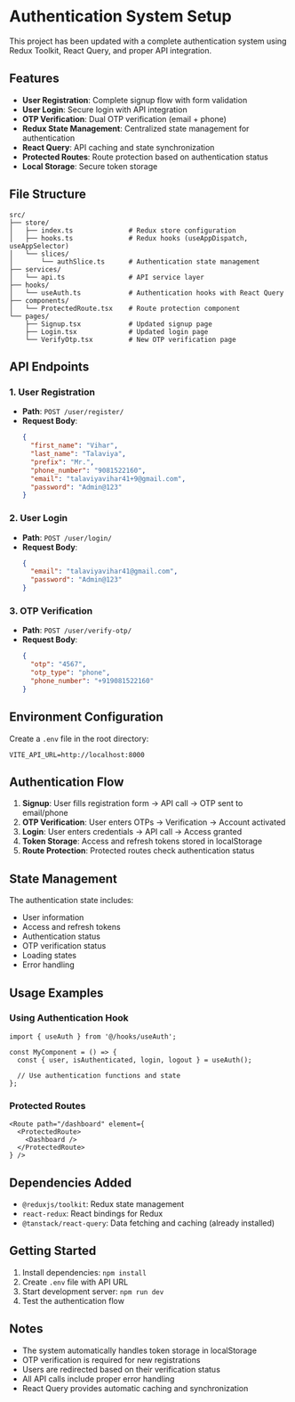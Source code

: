 # Authentication System Setup

This project has been updated with a complete authentication system using Redux Toolkit, React Query, and proper API integration.

## Features

- **User Registration**: Complete signup flow with form validation
- **User Login**: Secure login with API integration
- **OTP Verification**: Dual OTP verification (email + phone)
- **Redux State Management**: Centralized state management for authentication
- **React Query**: API caching and state synchronization
- **Protected Routes**: Route protection based on authentication status
- **Local Storage**: Secure token storage

## File Structure

```
src/
├── store/
│   ├── index.ts              # Redux store configuration
│   ├── hooks.ts              # Redux hooks (useAppDispatch, useAppSelector)
│   └── slices/
│       └── authSlice.ts      # Authentication state management
├── services/
│   └── api.ts                # API service layer
├── hooks/
│   └── useAuth.ts            # Authentication hooks with React Query
├── components/
│   └── ProtectedRoute.tsx    # Route protection component
└── pages/
    ├── Signup.tsx            # Updated signup page
    ├── Login.tsx             # Updated login page
    └── VerifyOtp.tsx         # New OTP verification page
```

## API Endpoints

### 1. User Registration
- **Path**: `POST /user/register/`
- **Request Body**:
  ```json
  {
    "first_name": "Vihar",
    "last_name": "Talaviya",
    "prefix": "Mr.",
    "phone_number": "9081522160",
    "email": "talaviyavihar41+9@gmail.com",
    "password": "Admin@123"
  }
  ```

### 2. User Login
- **Path**: `POST /user/login/`
- **Request Body**:
  ```json
  {
    "email": "talaviyavihar41@gmail.com",
    "password": "Admin@123"
  }
  ```

### 3. OTP Verification
- **Path**: `POST /user/verify-otp/`
- **Request Body**:
  ```json
  {
    "otp": "4567",
    "otp_type": "phone",
    "phone_number": "+919081522160"
  }
  ```

## Environment Configuration

Create a `.env` file in the root directory:

```env
VITE_API_URL=http://localhost:8000
```

## Authentication Flow

1. **Signup**: User fills registration form → API call → OTP sent to email/phone
2. **OTP Verification**: User enters OTPs → Verification → Account activated
3. **Login**: User enters credentials → API call → Access granted
4. **Token Storage**: Access and refresh tokens stored in localStorage
5. **Route Protection**: Protected routes check authentication status

## State Management

The authentication state includes:
- User information
- Access and refresh tokens
- Authentication status
- OTP verification status
- Loading states
- Error handling

## Usage Examples

### Using Authentication Hook
```tsx
import { useAuth } from '@/hooks/useAuth';

const MyComponent = () => {
  const { user, isAuthenticated, login, logout } = useAuth();
  
  // Use authentication functions and state
};
```

### Protected Routes
```tsx
<Route path="/dashboard" element={
  <ProtectedRoute>
    <Dashboard />
  </ProtectedRoute>
} />
```

## Dependencies Added

- `@reduxjs/toolkit`: Redux state management
- `react-redux`: React bindings for Redux
- `@tanstack/react-query`: Data fetching and caching (already installed)

## Getting Started

1. Install dependencies: `npm install`
2. Create `.env` file with API URL
3. Start development server: `npm run dev`
4. Test the authentication flow

## Notes

- The system automatically handles token storage in localStorage
- OTP verification is required for new registrations
- Users are redirected based on their verification status
- All API calls include proper error handling
- React Query provides automatic caching and synchronization
